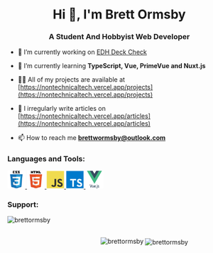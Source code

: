 <h1 align="center">Hi 👋, I'm Brett Ormsby</h1>
<h3 align="center">A Student And Hobbyist Web Developer</h3>

- 🔭 I’m currently working on [EDH Deck Check](https://github.com/BrettOrmsby/edh-deck-check-v2/)

- 🌱 I’m currently learning **TypeScript, Vue, PrimeVue and Nuxt.js**

- 👨‍💻 All of my projects are available at [https://nontechnicaltech.vercel.app/projects](https://nontechnicaltech.vercel.app/projects)

- 📝 I irregularly write articles on [https://nontechnicaltech.vercel.app/articles](https://nontechnicaltech.vercel.app/articles)

- 📫 How to reach me **brettwormsby@outlook.com**

<h3 align="left">Languages and Tools:</h3>
<p align="left"> <a href="https://www.w3schools.com/css/" target="_blank" rel="noreferrer"> <img src="https://raw.githubusercontent.com/devicons/devicon/master/icons/css3/css3-original-wordmark.svg" alt="css3" width="40" height="40"/> </a> <a href="https://www.w3.org/html/" target="_blank" rel="noreferrer"> <img src="https://raw.githubusercontent.com/devicons/devicon/master/icons/html5/html5-original-wordmark.svg" alt="html5" width="40" height="40"/> </a> <a href="https://developer.mozilla.org/en-US/docs/Web/JavaScript" target="_blank" rel="noreferrer"> <img src="https://raw.githubusercontent.com/devicons/devicon/master/icons/javascript/javascript-original.svg" alt="javascript" width="40" height="40"/> </a> <a href="https://www.typescriptlang.org/" target="_blank" rel="noreferrer"> <img src="https://raw.githubusercontent.com/devicons/devicon/master/icons/typescript/typescript-original.svg" alt="typescript" width="40" height="40"/> </a> <a href="https://vuejs.org/" target="_blank" rel="noreferrer"> <img src="https://raw.githubusercontent.com/devicons/devicon/master/icons/vuejs/vuejs-original-wordmark.svg" alt="vuejs" width="40" height="40"/> </a> </p>

<h3 align="left">Support:</h3>
<p><a href="https://www.buymeacoffee.com/brettormsby"> <img align="left" src="https://cdn.buymeacoffee.com/buttons/v2/default-yellow.png" height="50" width="210" alt="brettormsby" /></a></p><br><br>

<p><img align="left" src="https://github-readme-stats.vercel.app/api/top-langs?username=brettormsby&show_icons=true&locale=en&layout=compact" alt="brettormsby" /></p>

<p>&nbsp;<img align="center" src="https://github-readme-stats.vercel.app/api?username=brettormsby&show_icons=true&locale=en" alt="brettormsby" /></p>
